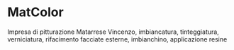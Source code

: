 # MatColor
Impresa di pitturazione Matarrese Vincenzo, imbiancatura, tinteggiatura, verniciatura, rifacimento facciate esterne, imbianchino, applicazione resine
